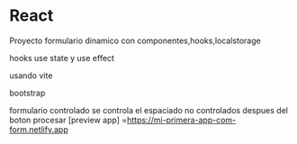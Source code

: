 # React 
Proyecto formulario dinamico con componentes,hooks,localstorage

hooks use state y use effect

usando vite

bootstrap

formulario controlado se controla el espaciado
no controlados despues del boton procesar
[preview app] =https://mi-primera-app-com-form.netlify.app
